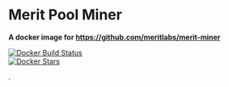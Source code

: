 # Merit Pool Miner

**A docker image for https://github.com/meritlabs/merit-miner**


[![Docker Build Status](https://img.shields.io/docker/build/evantahler/merit-pool-miner.svg?style=for-the-badge)](https://hub.docker.com/r/evantahler/merit-pool-miner/)  
[![Docker Stars](https://img.shields.io/docker/stars/evantahler/merit-pool-miner.svg?style=for-the-badge)](https://hub.docker.com/r/evantahler/merit-pool-miner/)


.
